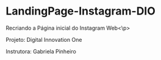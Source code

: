 # LandingPage-Instagram-DIO
<p>Recriando a Página inicial do Instagram Web<\p>
<p>Projeto: Digital Innovation One</p>
<p>Instrutora: Gabriela Pinheiro</p>
